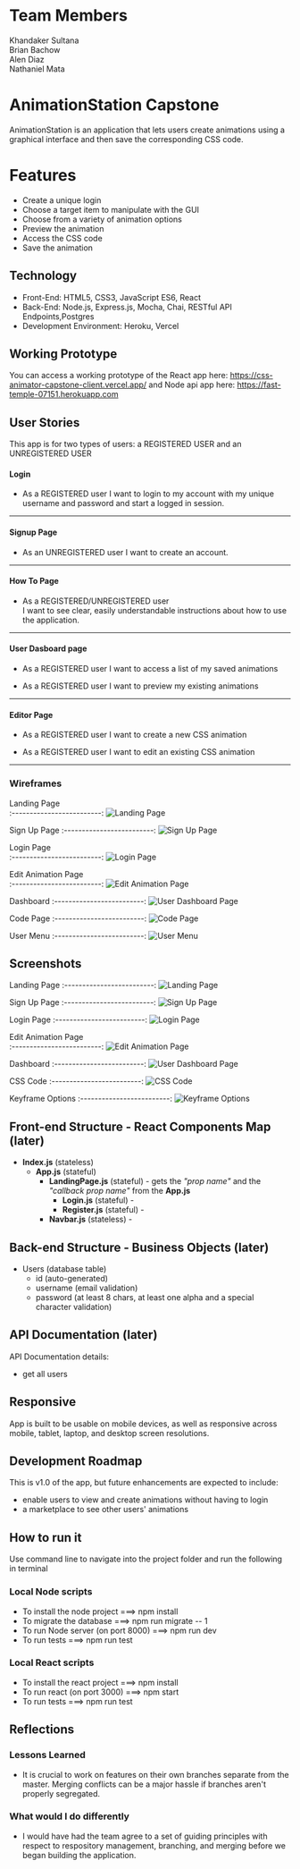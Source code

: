 # Team Members
Khandaker Sultana  
Brian Bachow  
Alen Diaz  
Nathaniel Mata  

# AnimationStation Capstone

AnimationStation is an application that lets users create animations using a graphical interface and then save the corresponding CSS code.

# Features

- Create a unique login
- Choose a target item to manipulate with the GUI
- Choose from a variety of animation options
- Preview the animation
- Access the CSS code
- Save the animation

## Technology

- Front-End: HTML5, CSS3, JavaScript ES6, React
- Back-End: Node.js, Express.js, Mocha, Chai, RESTful API Endpoints,Postgres
- Development Environment: Heroku, Vercel

## Working Prototype

You can access a working prototype of the React app here: https://css-animator-capstone-client.vercel.app/ and Node api app here: https://fast-temple-07151.herokuapp.com

## User Stories

This app is for two types of users: a REGISTERED USER and an UNREGISTERED USER

#### Login

- As a REGISTERED user
    I want to login to my account with my unique username and password and start a logged in session.

---

#### Signup Page

- As an UNREGISTERED user 
    I want to create an account.

---

#### How To Page

- As a REGISTERED/UNREGISTERED user  
    I want to see clear, easily understandable instructions about how to use the application.

---

#### User Dasboard page

- As a REGISTERED user
    I want to access a list of my saved animations

- As a REGISTERED user
    I want to preview my existing animations

---

#### Editor Page

- As a REGISTERED user
    I want to create a new CSS animation

- As a REGISTERED user
    I want to edit an existing CSS animation

---

### Wireframes

Landing Page  
:-------------------------:
![Landing Page](./wireframes/landing-wireframe.png)

Sign Up Page
:-------------------------:
![Sign Up Page](./wireframes/register-wireframe.png)

Login Page  
:-------------------------:
![Login Page](./wireframes/login-wireframe.png)

Edit Animation Page  
:-------------------------:
![Edit Animation Page](./wireframes/editor-wireframe.png)

Dashboard
:-------------------------:
![User Dashboard Page](./wireframes/latest-animations-wireframe.png)

Code Page
:-------------------------:
![Code Page](./wireframes/code-page-wireframe.png)

User Menu
:-------------------------:
![User Menu](./wireframes/authenticated-user-menu.png)


## Screenshots

Landing Page
:-------------------------:
![Landing Page](./screenshots/landing-page.png)

Sign Up Page
:-------------------------:
![Sign Up Page](./screenshots/register.png)

Login Page
:-------------------------:
![Login Page](./screenshots/login.png)

Edit Animation Page  
:-------------------------:
![Edit Animation Page](./screenshots/editor.png)

Dashboard
:-------------------------:
![User Dashboard Page](./screenshots/dashboard.png)

CSS Code
:-------------------------:
![CSS Code](./screenshots/css-code-snip.png)

Keyframe Options
:-------------------------:
![Keyframe Options](./screenshots/keyframes.png)

## Front-end Structure - React Components Map (later)

- **Index.js** (stateless)
  - **App.js** (stateful)
    - **LandingPage.js** (stateful) - gets the _"prop name"_ and the _"callback prop name"_ from the **App.js**
      - **Login.js** (stateful) -
      - **Register.js** (stateful) -
    - **Navbar.js** (stateless) -

## Back-end Structure - Business Objects (later)

- Users (database table)
  - id (auto-generated)
  - username (email validation)
  - password (at least 8 chars, at least one alpha and a special character validation)

## API Documentation (later)

API Documentation details:

- get all users

## Responsive

App is built to be usable on mobile devices, as well as responsive across mobile, tablet, laptop, and desktop screen resolutions.

## Development Roadmap

This is v1.0 of the app, but future enhancements are expected to include:

-  enable users to view and create animations without having to login
-  a marketplace to see other users' animations

## How to run it

Use command line to navigate into the project folder and run the following in terminal

### Local Node scripts

- To install the node project ===> npm install
- To migrate the database ===> npm run migrate -- 1
- To run Node server (on port 8000) ===> npm run dev
- To run tests ===> npm run test

### Local React scripts

- To install the react project ===> npm install
- To run react (on port 3000) ===> npm start
- To run tests ===> npm run test

## Reflections

### Lessons Learned
- It is crucial to work on features on their own branches separate from the master.  Merging conflicts can be a major hassle   if branches aren't properly segregated.

### What would I do differently
-  I would have had the team agree to a set of guiding principles with respect to respository management, branching, and merging before we began building the application.